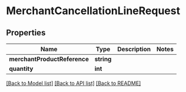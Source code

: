 # MerchantCancellationLineRequest

## Properties
Name | Type | Description | Notes
------------ | ------------- | ------------- | -------------
**merchantProductReference** | **string** |  | 
**quantity** | **int** |  | 

[[Back to Model list]](../README.md#documentation-for-models) [[Back to API list]](../README.md#documentation-for-api-endpoints) [[Back to README]](../README.md)


